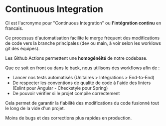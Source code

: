 # Continuous Integration

CI est l'acronyme pour "Continuous Integration" ou **l'intégration continu** en francais.

Ce processus d'automatisation facilite le merge fréquent des modifications de code vers la branche principales (dev ou main, à voir selon les worklows git des équipes).

Les Github Actions permettent une **homogénéité** de notre codebase.

Que ce soit en front ou dans le back, nous utilisons des workflows afin de :

- Lancer nos tests automatisés (Unitaires > Intégrations > End-to-End)
- De respecter les conventions de qualité de code à l'aide des linters (Eslint pour Angular - Checkstyle pour Spring) 
- De pouvoir vérifier si le projet compile correctement

Cela permet de garantir la fiabilité des modifications du code fusionné tout le long de la vide d'un projet.

Moins de bugs et des corrections plus rapides en production.
